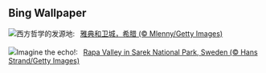 ## Bing Wallpaper
![](https://www.bing.com/th?id=OHR.AthensAcropolis_ZH-CN9942357439_UHD.jpg&w=1000)西方哲学的发源地:&nbsp;&ensp;[雅典和卫城，希腊 (© Mlenny/Getty Images)](https://www.bing.com/th?id=OHR.AthensAcropolis_ZH-CN9942357439_UHD.jpg)
<br><br/>
![](https://www.bing.com/th?id=OHR.SarekSweden_EN-US8292531624_UHD.jpg&w=1000)Imagine the echo!:&nbsp;&ensp;[Rapa Valley in Sarek National Park, Sweden (© Hans Strand/Getty Images)](https://www.bing.com/th?id=OHR.SarekSweden_EN-US8292531624_UHD.jpg)
<br><br/>

